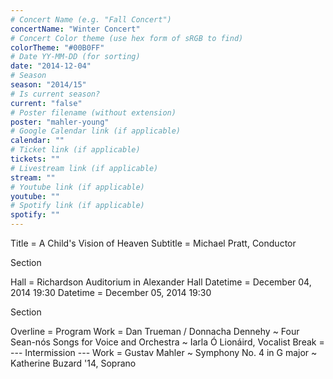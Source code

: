 ```yaml
---
# Concert Name (e.g. "Fall Concert")
concertName: "Winter Concert"
# Concert Color theme (use hex form of sRGB to find)
colorTheme: "#00B0FF"
# Date YY-MM-DD (for sorting)
date: "2014-12-04"
# Season
season: "2014/15"
# Is current season?
current: "false"
# Poster filename (without extension)
poster: "mahler-young"
# Google Calendar link (if applicable)
calendar: ""
# Ticket link (if applicable)
tickets: ""
# Livestream link (if applicable)
stream: ""
# Youtube link (if applicable)
youtube: ""
# Spotify link (if applicable)
spotify: ""
---
```

Title = A Child's Vision of Heaven
Subtitle = Michael Pratt, Conductor

Section

Hall = Richardson Auditorium in Alexander Hall
Datetime = December 04, 2014 19:30
Datetime = December 05, 2014 19:30

Section

Overline = Program
Work = Dan Trueman / Donnacha Dennehy ~ Four Sean-nós Songs for Voice and Orchestra ~ Iarla Ó Lionáird, Vocalist
Break = --- Intermission ---
Work = Gustav Mahler ~ Symphony No. 4 in G major ~ Katherine Buzard '14, Soprano
